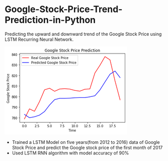 # Google-Stock-Price-Trend-Prediction-in-Python
Predicting the upward and downward trend of the Google Stock Price using LSTM Recurring Neural Network.

![](trend.png)

* Trained a LSTM Model on five years(from 2012 to 2016) data of Google Stock Price and predict the Google stock price of the first month of 2017
* Used LSTM RNN algorithm with model accuracy of 90%
